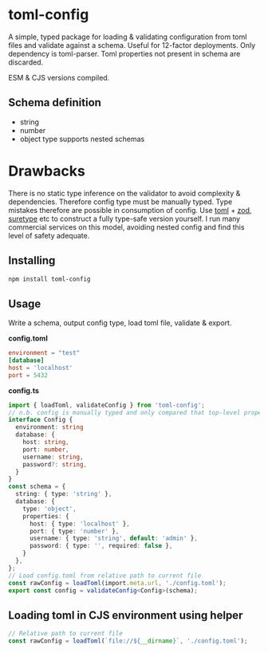 # toml-config

A simple, typed package for loading & validating configuration from toml files and validate against a schema. Useful for 12-factor deployments. Only dependency is toml-parser. Toml properties not present in schema are discarded.

ESM & CJS versions compiled.

## Schema definition
- string
- number
- object type supports nested schemas

# Drawbacks
There is no static type inference on the validator to avoid complexity & dependencies. Therefore config type must be manually typed. Type mistakes therefore are possible in consumption of config. Use [toml](https://www.npmjs.com/package/toml) + [zod](https://zod.dev/), [suretype](https://github.com/grantila/suretype) etc to construct a fully type-safe version yourself. I run many commercial services on this model, avoiding nested config and find this level of safety adequate.

## Installing
```bash
npm install toml-config
```

## Usage
Write a schema, output config type, load toml file, validate & export.

**config.toml**
```toml
environment = "test"
[database]
host = 'localhost'
port = 5432
```

**config.ts**
```typescript
import { loadToml, validateConfig } from 'toml-config';
// n.b. config is manually typed and only compared that top-level properties are present.
interface Config {
  environment: string
  database: {
    host: string,
    port: number,
    username: string,
    password?: string,
  }
}
const schema = {
  string: { type: 'string' },
  database: {
    type: 'object',
    properties: {
      host: { type: 'localhost' },
      port: { type: 'number' },
      username: { type: 'string', default: 'admin' },
      password: { type: '', required: false },
    }
  },
};
// Load config.toml from relative path to current file
const rawConfig = loadToml(import.meta.url, './config.toml');
export const config = validateConfig<Config>(schema);
```

## Loading toml in CJS environment using helper

```typescript
// Relative path to current file
const rawConfig = loadToml(`file://${__dirname}`, './config.toml');
```
